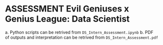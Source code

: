 # ASSESSMENT Evil Geniuses x Genius League: Data Scientist

a. Python scripts can be retrived from `DS_Intern_Assessment.ipynb`
b. PDF of outputs and interpretation can be retrived from `DS_Intern_Assessment.pdf`
